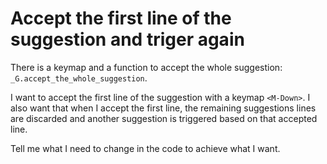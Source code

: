 # Accept the first line of the suggestion and triger again

There is a keymap and a function to accept the whole suggestion: `_G.accept_the_whole_suggestion`.

I want to accept the first line of the suggestion with a keymap `<M-Down>`.
I also want that when I accept the first line, the remaining suggestions lines are discarded and another suggestion is triggered based on that accepted line.

Tell me what I need to change in the code to achieve what I want.
